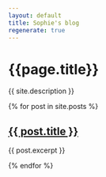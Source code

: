 ```yaml
---
layout: default
title: Sophie's blog
regenerate: true
---
```


# {{page.title}}

{{ site.description }}

{% for post in site.posts %}
## <a href="{{ post.url }}">{{ post.title }}</a>

{{ post.excerpt }}

{% endfor %}
